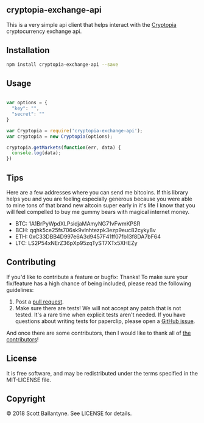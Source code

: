 cryptopia-exchange-api
------------

This is a very simple api client that helps interact with the [Cryptopia](https://www.cryptopia.co.nz/Register?referrer=ussballantyne) cryptocurrency exchange api.  

Installation
------------
```bash
npm install cryptopia-exchange-api --save
```

Usage
------------

```javascript

var options = {
  "key": "",
  "secret": ""
}

var Cryptopia = require('cryptopia-exchange-api');
var cryptopia = new Cryptopia(options);

cryptopia.getMarkets(function(err, data) {
  console.log(data);  
})
```

Tips
------------

Here are a few addresses where you can send me bitcoins.  If this library helps you and you are feeling especially generous because you were able to mine tons of that brand new altcoin super early in it's life I know that you will feel compelled to buy me gummy bears with magical internet money.  


* BTC: 1A1BrPyWpdXLPsidjaMAmyNG71vFwmKPSR
* BCH: qqhk5ce25fs706sk9vlnhtezpk3ezp9euc82cyky8v
* ETH: 0xC33DBB4D997e6A3d9457F41ff07fb13f8DA7bF64
* LTC: LS2P54xNErZ36pXp95zqTyST7XTx5XHEZy


Contributing
------------

If you'd like to contribute a feature or bugfix: Thanks! To make sure your fix/feature has a high chance of being included, please read the following guidelines:

1. Post a [pull request](https://github.com/ballantyne/cryptopia-exchange-api/compare/).
2. Make sure there are tests! We will not accept any patch that is not tested.
   It's a rare time when explicit tests aren't needed. If you have questions
   about writing tests for paperclip, please open a
   [GitHub issue](https://github.com/ballantyne/cryptopia-exchange-api/issues/new).


And once there are some contributors, then I would like to thank all of [the contributors](https://github.com/ballantyne/cryptopia-exchange-api/graphs/contributors)!


License
-------

It is free software, and may be redistributed under the terms specified in the MIT-LICENSE file.

Copyright
-------
© 2018 Scott Ballantyne. See LICENSE for details.
